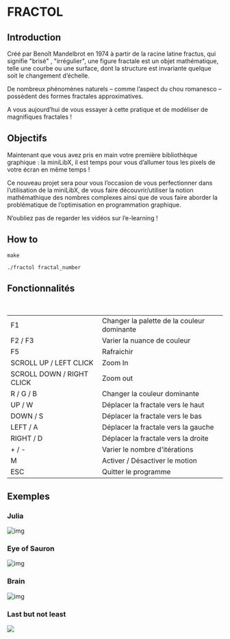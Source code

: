 # FRACTOL

## Introduction

  Créé par Benoît Mandelbrot en 1974 à partir de la racine latine fractus, qui signifie "brisé" , "irrégulier", une figure fractale est un objet mathématique, telle une courbe ou une surface, dont la structure est invariante quelque soit le changement d’échelle.

  De nombreux phénomènes naturels – comme l’aspect du chou romanesco – possèdent des formes fractales approximatives. 
  
  A vous aujourd’hui de vous essayer à cette pratique et de modéliser de magnifiques
fractales !

## Objectifs

  Maintenant que vous avez pris en main votre première bibliothèque graphique : la miniLibX, il est temps pour vous d’allumer tous les pixels de votre écran en même temps !

  Ce nouveau projet sera pour vous l’occasion de vous perfectionner dans l’utilisation de la miniLibX, de vous faire découvrir/utiliser la notion mathémathique des nombres complexes ainsi que de vous faire aborder la problématique de l’optimisation en programmation graphique.

  N’oubliez pas de regarder les vidéos sur l’e-learning !

## How to

```
make
```

```
./fractol fractal_number
```

## Fonctionnalités

 <table>
   <tr>
       <td>F1</td>
       <td>Changer la palette de la couleur dominante</td>
   </tr>
   <tr>
       <td>F2 / F3</td>
       <td>Varier la nuance de couleur</td>
   </tr>
     <tr>
       <td>F5</td>
       <td>Rafraichir</td>
   </tr>
     <tr>
       <td>SCROLL UP / LEFT CLICK</td>
       <td>Zoom In</td>
   </tr>
     <tr>
       <td>SCROLL DOWN / RIGHT CLICK</td>
       <td>Zoom out</td>
   </tr>
     <tr>
       <td>R / G / B</td>
       <td>Changer la couleur dominante</td>
   </tr>
     <tr>
       <td>UP / W</td>
       <td>Déplacer la fractale vers le haut</td>
   </tr>
       <tr>
       <td>DOWN / S</td>
       <td>Déplacer la fractale vers le bas</td>
   </tr>
       <tr>
       <td>LEFT / A</td>
       <td>Déplacer la fractale vers la gauche</td>
   </tr>
       <tr>
       <td>RIGHT / D</td>
       <td>Déplacer la fractale vers la droite</td>
   </tr>
       <tr>
       <td>+ / -</td>
       <td>Varier le nombre d'itérations</td>
   </tr>
     </tr>
       <tr>
       <td>M</td>
       <td>Activer / Désactiver le motion</td>
   </tr>
        </tr>
       <tr>
       <td>ESC</td>
       <td>Quitter le programme</td>
   </tr>
</table>

## Exemples

### Julia
![img](https://i.imgur.com/Ew9T7E8.png)

### Eye of Sauron
![img](https://i.imgur.com/T1DFXSC.png)

### Brain

![img](https://i.imgur.com/R9wsc3b.png)

### Last but not least
![](https://media.giphy.com/media/69v6ElODLiNKibgdQu/giphy.gif)
